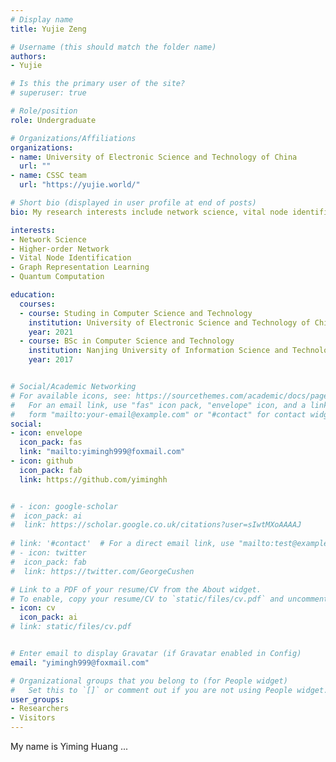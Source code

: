 ```yaml
---
# Display name
title: Yujie Zeng

# Username (this should match the folder name)
authors:
- Yujie

# Is this the primary user of the site?
# superuser: true

# Role/position
role: Undergraduate

# Organizations/Affiliations
organizations:
- name: University of Electronic Science and Technology of China 
  url: ""
- name: CSSC team
  url: "https://yujie.world/"

# Short bio (displayed in user profile at end of posts)
bio: My research interests include network science, vital node identification, and graph learning.

interests:
- Network Science
- Higher-order Network
- Vital Node Identification
- Graph Representation Learning
- Quantum Computation

education:
  courses:
  - course: Studing in Computer Science and Technology
    institution: University of Electronic Science and Technology of China (UESTC)
    year: 2021
  - course: BSc in Computer Science and Technology
    institution: Nanjing University of Information Science and Technology (NUIST)
    year: 2017


# Social/Academic Networking
# For available icons, see: https://sourcethemes.com/academic/docs/page-builder/#icons
#   For an email link, use "fas" icon pack, "envelope" icon, and a link in the
#   form "mailto:your-email@example.com" or "#contact" for contact widget.
social:
- icon: envelope
  icon_pack: fas
  link: "mailto:yimingh999@foxmail.com"
- icon: github
  icon_pack: fab
  link: https://github.com/yiminghh


# - icon: google-scholar
#  icon_pack: ai
#  link: https://scholar.google.co.uk/citations?user=sIwtMXoAAAAJ
  
# link: '#contact'  # For a direct email link, use "mailto:test@example.org".
# - icon: twitter
#  icon_pack: fab
#  link: https://twitter.com/GeorgeCushen

# Link to a PDF of your resume/CV from the About widget.
# To enable, copy your resume/CV to `static/files/cv.pdf` and uncomment the lines below.
- icon: cv
  icon_pack: ai
# link: static/files/cv.pdf


# Enter email to display Gravatar (if Gravatar enabled in Config)
email: "yimingh999@foxmail.com"

# Organizational groups that you belong to (for People widget)
#   Set this to `[]` or comment out if you are not using People widget.
user_groups:
- Researchers
- Visitors
---
```

My name is Yiming Huang ...

